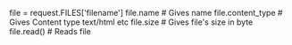 file = request.FILES['filename']
file.name # Gives name
file.content_type # Gives Content type text/html etc
file.size # Gives file's size in byte
file.read() # Reads file
